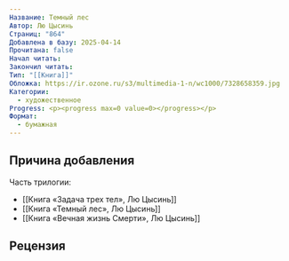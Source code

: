 ```yaml
---
Название: Темный лес
Автор: Лю Цысинь
Страниц: "864"
Добавлена в базу: 2025-04-14
Прочитана: false
Начал читать: 
Закончил читать: 
Тип: "[[Книга]]"
Обложка: https://ir.ozone.ru/s3/multimedia-1-n/wc1000/7328658359.jpg
Категории:
  - художественное
Progress: <p><progress max=0 value=0></progress></p>
Формат:
  - бумажная
---
```

## Причина добавления

Часть трилогии:

- [[Книга «Задача трех тел», Лю Цысинь]]
- [[Книга «Темный лес», Лю Цысинь]]
- [[Книга «Вечная жизнь Смерти», Лю Цысинь]]
## Рецензия
